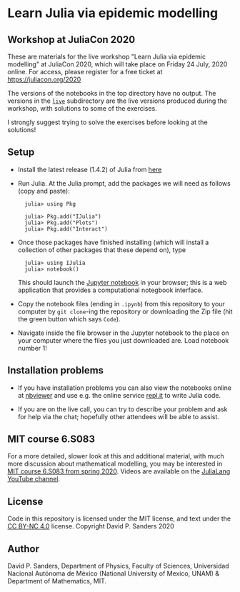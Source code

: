 # Learn Julia via epidemic modelling

## Workshop at JuliaCon 2020

These are materials for the live workshop "Learn Julia via epidemic modelling" at JuliaCon 2020, 
which will take place on Friday 24 July, 2020 online.
For access, please register for a free ticket at https://juliacon.org/2020

The versions of the notebooks in the top directory have no output.
The versions in the [`live`](live) subdirectory are the live versions produced during the workshop, with
solutions to some of the exercises.

I strongly suggest trying to solve the exercises before looking at the solutions!


## Setup

- Install the latest release (1.4.2) of Julia from [here](https://julialang.org/downloads/)

- Run Julia. At the Julia prompt, add the packages we will need as follows (copy and paste):

        julia> using Pkg
    
        julia> Pkg.add("IJulia")
        julia> Pkg.add("Plots")
        julia> Pkg.add("Interact")
    
- Once those packages have finished installing (which will install a collection of other packages that these depend on), type

        julia> using IJulia
        julia> notebook()

  This should launch the [Jupyter notebook](https://jupyter.org) in your browser; this is a web application that provides a computational notegbook interface.
  
- Copy the notebook files (ending in `.ipynb`) from this repository to your computer by `git clone`-ing the repository or downloading the Zip file
(hit the green button which says `Code`).


- Navigate inside the file browser in the Jupyter notebook to the place on your computer where the files you just downloaded are. Load notebook number 1!

## Installation problems

- If you have installation problems you can also view the notebooks online at [nbviewer](https://nbviewer.jupyter.org/github/dpsanders/LearnJulia2020/tree/master) and use e.g. the online service [repl.it](https://repl.it) to write Julia code.

- If you are on the live call, you can try to describe your problem and ask for help via the chat; hopefully other attendees will be able to assist.

## MIT course 6.S083

For a more detailed, slower look at this and additional material, with much more discussion about mathematical modelling,
you may be interested in [MIT course 6.S083 from spring 2020](https://github.com/mitmath/6S083/blob/master/syllabus.md).
Videos are available on the [JuliaLang YouTube channel](https://www.youtube.com/c/TheJuliaLanguage/videos).


## License

Code in this repository is licensed under the MIT license, and text under the [CC BY-NC 4.0](https://creativecommons.org/licenses/by-nc/4.0) license. Copyright David P. Sanders 2020

## Author

David P. Sanders, Department of Physics, Faculty of Sciences, Universidad Nacional Autónoma de México (National University of Mexico, UNAM) & Department of Mathematics, MIT.
